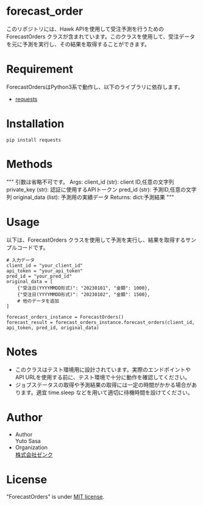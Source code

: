 # forecast_order
このリポジトリには、Hawk APIを使用して受注予測を行うための ForecastOrders クラスが含まれています。このクラスを使用して、受注データを元に予測を実行し、その結果を取得することができます。
# Requirement
ForecastOrdersはPython3系で動作し、以下のライブラリに依存します。
* [requests](https://pypi.org/project/requests/)
# Installation
```
pip install requests
```
# Methods
"""
引数は省略不可です。
Args:
  client_id (str): client ID,任意の文字列
  private_key (str): 認証に使用するAPIトークン
  pred_id (str): 予測ID,任意の文字列
  original_data (list): 予測用の実績データ
Returns:
  dict:予測結果
"""
# Usage
以下は、ForecastOrders クラスを使用して予測を実行し、結果を取得するサンプルコードです。
```
# 入力データ
client_id = "your_client_id"
api_token = "your_api_token"
pred_id = "your_pred_id"
original_data = [
    {"受注日(YYYYMMDD形式)": "20230101", "金額": 1000},
    {"受注日(YYYYMMDD形式)": "20230102", "金額": 1500},
    # 他のデータを追加
]

forecast_orders_instance = ForecastOrders()
forecast_result = forecast_orders_instance.forecast_orders(client_id, api_token, pred_id, original_data)
```
# Notes
* このクラスはテスト環境用に設計されています。実際のエンドポイントやAPI URLを使用する前に、テスト環境で十分に動作を確認してください。
* ジョブステータスの取得や予測結果の取得には一定の時間がかかる場合があります。適宜 time.sleep などを用いて適切に待機時間を設けてください。
# Author
* Author  
Yuto Sasa
* Organization  
[株式会社ゼンク](https://zenk.co.jp/)
# License
"ForecastOrders" is under [MIT license](https://opensource.org/license/mit).
